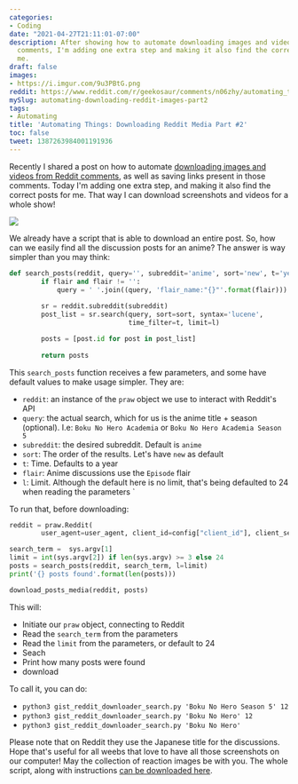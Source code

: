 ```yaml
---
categories:
- Coding
date: "2021-04-27T21:11:01-07:00"
description: After showing how to automate downloading images and videos from Reddit
  comments, I'm adding one extra step and making it also find the correct posts for
  me.
draft: false
images:
- https://i.imgur.com/9u3PBtG.png
reddit: https://www.reddit.com/r/geekosaur/comments/n06zhy/automating_things_downloading_reddit_media_part_2/
mySlug: automating-downloading-reddit-images-part2
tags:
- Automating
title: 'Automating Things: Downloading Reddit Media Part #2'
toc: false
tweet: 1387263984001191936
---
```


Recently I shared a post on how to automate [downloading images and videos from Reddit comments](/posts/automating-downloading-reddit-images/), as well as saving links present in those comments. Today I'm adding one extra step, and making it also find the correct posts for me. That way I can download screenshots and videos for a whole show!

![](https://i.imgur.com/9u3PBtG.png)  

<!--more-->

We already have a script that is able to download an entire post. So, how can we easily find all the discussion posts for an anime? The answer is way simpler than you may think:

```python
def search_posts(reddit, query='', subreddit='anime', sort='new', t='year', flair='Episode', l=None):
        if flair and flair != '':
            query = ' '.join((query, 'flair_name:"{}"'.format(flair)))
        
        sr = reddit.subreddit(subreddit)
        post_list = sr.search(query, sort=sort, syntax='lucene',
                              time_filter=t, limit=l)

        posts = [post.id for post in post_list]
        
        return posts
```

This `search_posts` function receives a few parameters, and some have default values to make usage simpler. They are:

- `reddit`: an instance of the `praw` object we use to interact with Reddit's API
- `query`: the actual search, which for us is the anime title + season (optional). I.e: `Boku No Hero Academia` or `Boku No Hero Academia Season 5`
- `subreddit`: the desired subreddit. Default is `anime`
- `sort`: The order of the results. Let's have `new` as default
- `t`: Time. Defaults to a year
- `flair`: Anime discussions use the `Episode` flair
- `l`: Limit. Although the default here is no limit, that's being defaulted to 24 when reading the parameters
`

To run that, before downloading:
```python
reddit = praw.Reddit(
        user_agent=user_agent, client_id=config["client_id"], client_secret=config["client_secret"])

search_term =  sys.argv[1]
limit = int(sys.argv[2]) if len(sys.argv) >= 3 else 24
posts = search_posts(reddit, search_term, l=limit)
print('{} posts found'.format(len(posts)))

download_posts_media(reddit, posts)
```

This will:

- Initiate our `praw` object, connecting to Reddit
- Read the `search_term` from the parameters
- Read the `limit` from the parameters, or default to 24
- Seach
- Print how many posts were found
- download

To call it, you can do:

- `python3 gist_reddit_downloader_search.py 'Boku No Hero Season 5' 12`
- `python3 gist_reddit_downloader_search.py 'Boku No Hero' 12`
- `python3 gist_reddit_downloader_search.py 'Boku No Hero'`

Please note that on Reddit they use the Japanese title for the discussions. Hope that's useful for all weebs that love to have all those screenshots on our computer! May the collection of reaction images be with you. The whole script, along with instructions [can be downloaded here](https://gist.github.com/thiagomgd/04dddb307b421d5f10986414d018c1ba).
